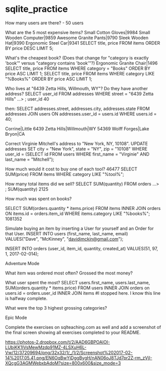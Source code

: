 # sqlite_practice

How many users are there? - 50 users

What are the 5 most expensive items? 
Small Cotton Gloves|9984
Small Wooden Computer|9859
Awesome Granite Pants|9790
Sleek Wooden Hat|9390
Ergonomic Steel Car|9341
SELECT title, price FROM items ORDER BY price DESC LIMIT 5;

What's the cheapest book? (Does that change for "category is exactly 'book'" versus "category contains 'book'"?)
Ergonomic Granite Chair|1496
SELECT title, price FROM items WHERE category = "Books" ORDER BY price ASC LIMIT 1;
SELECT title, price FROM items WHERE category LIKE "%Books%" ORDER BY price ASC LIMIT 1;


Who lives at "6439 Zetta Hills, Willmouth, WY"? Do they have another address?
SELECT user_id FROM addresses WHERE street = "6439 Zetta Hills"
   ...> ; 
user_id
40

then: 
 SELECT addresses.street, addresses.city, addresses.state FROM addresses JOIN users ON addresses.user_id = users.id WHERE users.id = 40;

Corrine|Little
6439 Zetta Hills|Willmouth|WY
54369 Wolff Forges|Lake Bryon|CA

Correct Virginie Mitchell's address to "New York, NY, 10108".
UPDATE addresses SET city = "New York", state = "NY", zip = "10108" WHERE user_id = (SELECT id FROM users WHERE first_name = "Virginie" AND last_name = "Mitchell");

How much would it cost to buy one of each tool?
46477
SELECT SUM(price) FROM items WHERE category LIKE "%tool%";

How many total items did we sell?
SELECT SUM(quantity) FROM orders
   ...> ;
SUM(quantity)
2125

How much was spent on books?

SELECT SUM(orders.quantity * items.price) FROM items INNER JOIN orders ON items.id = orders.item_id WHERE items.category LIKE "%books%";
1081352

Simulate buying an item by inserting a User for yourself and an Order for that User.
INSERT INTO users (first_name, last_name, email) VALUES("Dave", "McKinney", "davidjmckin@gmail.com");

INSERT INTO orders (user_id, item_id, quantity, created_at) VALUES(51, 97, 1, 2017-02-014);

Adventure Mode

What item was ordered most often? Grossed the most money?


What user spent the most?
SELECT users.first_name, users.last_name, SUM(orders.quantity * items.price) FROM users INNER JOIN orders on users.id = orders.user_id INNER JOIN items #I stopped here. I know this line is halfway complete. 

What were the top 3 highest grossing categories?


Epic Mode

Complete the exercises on sqlteaching.com as well and add a screenshot of the final screen showing all exercises completed to your README.


https://photos-2.dropbox.com/t/2/AAD6GBPOAlOI-LUbiKK1IVsMewMzdp91MZ-4LSXuH6L-Vw/12/37209694/png/32x32/1/_/1/2/Screenshot%202017-02-14%2017.05.41.png/EN6OqBwYjDggBygH/nAN06oJ8TJd7pr2Z-rm_zVjI-XQcgG3AGMWebxbAdoM?size=800x600&size_mode=3
